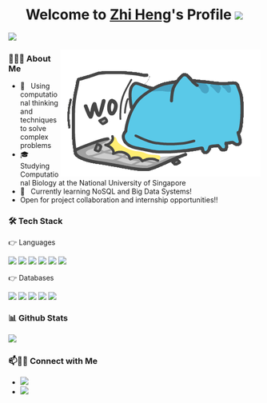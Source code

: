 <p align="center">
  <h1 align="center">Welcome to <a href="https://github.com/quek-zhiheng">Zhi Heng</a>'s Profile <img src="https://raw.githubusercontent.com/iampavangandhi/iampavangandhi/master/gifs/Hi.gif" width="30px"></h1>
</p>

<a align="left" href="https://github.com/DenverCoder1/readme-typing-svg"><img src="https://readme-typing-svg.herokuapp.com?&font=IBM+Plex+Sans&color=F72EE2&size=25&lines=Welcome+to+my+Github+Profile!;I'm+a+Bioinformatician+:)));I'm+a+Data+Engineer+:)));I'm+a+Data+Scientist+:)))" /></a>

<img src="https://github.com/quek-zhiheng/quek-zhiheng/blob/main/giphy.gif" align="right">

<h3> 👨🏻‍💻 About Me </h3>

- 🤔 &nbsp; Using computational thinking and techniques to solve complex problems
- 🎓 &nbsp; Studying Computational Biology at the National University of Singapore
- 🌱 &nbsp; Currently learning NoSQL and Big Data Systems!
- Open for project collaboration and internship opportunities!!


<h3>🛠 Tech Stack</h3>

👉 Languages

[<img src='https://img.shields.io/badge/Python-FFD43B?style=for-the-badge&logo=python&logoColor=blue'>](https://img.shields.io/)
[<img src='https://img.shields.io/badge/Java-ED8B00?style=for-the-badge&logo=java&logoColor=white'>](https://img.shields.io/)
[<img src='https://img.shields.io/badge/R-276DC3?style=for-the-badge&logo=r&logoColor=white'>](https://img.shields.io/)
[<img src='https://img.shields.io/badge/JavaScript-323330?style=for-the-badge&logo=javascript&logoColor=F7DF1E'>](https://img.shields.io/)
[<img src='https://img.shields.io/badge/C%2B%2B-00599C?style=for-the-badge&logo=c%2B%2B&logoColor=white'>](https://img.shields.io/)
[<img src='https://img.shields.io/badge/Perl-39457E?style=for-the-badge&logo=perl&logoColor=white'>](https://img.shields.io/)

👉 Databases

[<img src='https://img.shields.io/badge/PostgreSQL-316192?style=for-the-badge&logo=postgresql&logoColor=white'>](https://img.shields.io/)
[<img src='https://img.shields.io/badge/MySQL-005C84?style=for-the-badge&logo=mysql&logoColor=white'>](https://img.shields.io/)
[<img src='https://img.shields.io/badge/MongoDB-4EA94B?style=for-the-badge&logo=mongodb&logoColor=white'>](https://img.shields.io/)
[<img src='https://img.shields.io/badge/SQLite-07405E?style=for-the-badge&logo=sqlite&logoColor=white'>](https://img.shields.io/)
[<img src='https://img.shields.io/badge/firebase-ffca28?style=for-the-badge&logo=firebase&logoColor=black'>](https://img.shields.io/)



<h3> 📊 Github Stats </h3>

<p align="left">
  <a href="https://github.com/quek-zhiheng">
    <img height="180em" src="https://github-readme-stats-eight-theta.vercel.app/api?username=quek-zhiheng&show_icons=true&theme=radical&include_all_commits=true&count_private=true"/>
  </a>
</p>


### 📫🤝🏻 Connect with Me

 - [<img src='https://img.shields.io/badge/LinkedIn-0077B5?style=for-the-badge&logo=linkedin&logoColor=white'>](https://www.linkedin.com/in/quekzhiheng/)
 - [<img src='https://img.shields.io/badge/Gmail-D14836?style=for-the-badge&logo=gmail&logoColor=white'>](mailto:quek_zhiheng@u.nus.edu)

